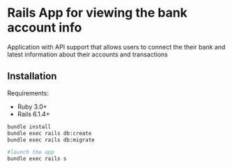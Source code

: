 # Rails App for viewing the bank account info
Application with API support that allows users to connect the their bank and latest information about their accounts and transactions

## Installation
Requirements:
- Ruby 3.0+
- Rails 6.1.4+

```sh
bundle install
bundle exec rails db:create
bundle exec rails db:migrate

#launch the app
bundle exec rails s
```
